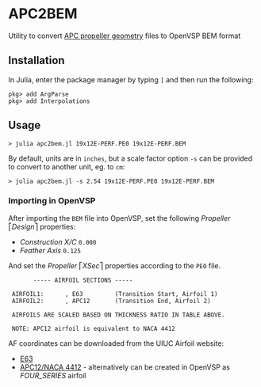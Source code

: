 # APC2BEM
Utility to convert [APC propeller geometry](https://www.apcprop.com/technical-information/file-downloads/) files to OpenVSP BEM format

## Installation
In Julia, enter the package manager by typing `]` and then run the following:
```
pkg> add ArgParse
pkg> add Interpolations
```

## Usage
```
> julia apc2bem.jl 19x12E-PERF.PE0 19x12E-PERF.BEM
```

By default, units are in `inches`, but a scale factor option `-s` can be provided to convert to another unit, eg. to `cm`:
```
> julia apc2bem.jl -s 2.54 19x12E-PERF.PE0 19x12E-PERF.BEM
```

### Importing in OpenVSP
After importing the `BEM` file into OpenVSP, set the following *Propeller* ⎡*Design*⎤ properties:
* *Construction X/C* `0.000`
* *Feather Axis* `0.125`

And set the *Propeller* ⎡*XSec*⎤ properties according to the `PE0` file.
```
       ----- AIRFOIL SECTIONS -----

 AIRFOIL1:      , E63         (Transition Start, Airfoil 1)
 AIRFOIL2:      , APC12       (Transition End, Airfoil 2)

 AIRFOILS ARE SCALED BASED ON THICKNESS RATIO IN TABLE ABOVE.

 NOTE: APC12 airfoil is equivalent to NACA 4412
```

AF coordinates can be downloaded from the UIUC Airfoil website:
* [E63](https://m-selig.ae.illinois.edu/ads/coord/e63.dat)
* [APC12/NACA 4412](https://m-selig.ae.illinois.edu/ads/coord/naca4412.dat) - alternatively can be created in OpenVSP as *FOUR_SERIES* airfoil
